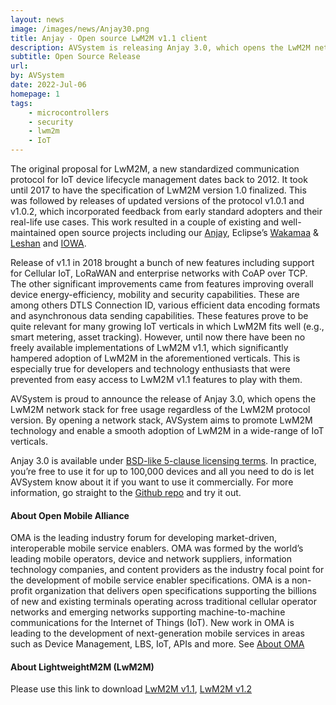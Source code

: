 ```yaml
---
layout: news
image: /images/news/Anjay30.png
title: Anjay - Open source LwM2M v1.1 client
description: AVSystem is releasing Anjay 3.0, which opens the LwM2M network stackfor free usage of any LwM2M release.
subtitle: Open Source Release
url: 
by: AVSystem
date: 2022-Jul-06
homepage: 1
tags:
    - microcontrollers
    - security
    - lwm2m
    - IoT
---
```


The original proposal for LwM2M, a new standardized communication protocol for IoT device lifecycle management dates back to 2012. It took until 2017 to have the specification of LwM2M version 1.0 finalized. This was followed by releases of updated versions of the protocol v1.0.1 and v1.0.2, which incorporated feedback from early standard adopters and their real-life use cases. This work resulted in a couple of existing and well-maintained open source projects including our [Anjay](https://github.com/AVSystem/Anjay), Eclipse’s [Wakamaa](https://github.com/eclipse/wakaama) & [Leshan](https://github.com/eclipse/leshan) and [IOWA](https://github.com/IOTEROP/IOWA).

Release of v1.1 in 2018 brought a bunch of new features including support for Cellular IoT, LoRaWAN and enterprise networks with CoAP over TCP. The other significant improvements came from features improving overall device energy-efficiency, mobility and security capabilities. These are among others DTLS Connection ID, various efficient data encoding formats and asynchronous data sending capabilities. These features prove to be quite relevant for many growing IoT verticals in which LwM2M fits well (e.g., smart metering, asset tracking). However, until now there have been no freely available implementations of LwM2M v1.1, which significantly hampered adoption of LwM2M in the aforementioned verticals. This is especially true for developers and technology enthusiasts that were prevented from easy access to LwM2M v1.1 features to play with them.

<!--more-->

AVSystem is proud to announce the release of Anjay 3.0, which opens the LwM2M network stack for free usage regardless of the LwM2M protocol version. By opening a network stack, AVSystem aims to promote LwM2M technology and enable a smooth adoption of LwM2M in a wide-range of IoT verticals.

Anjay 3.0 is available under [BSD-like 5-clause licensing terms](https://github.com/AVSystem/Anjay/blob/master/LICENSE). In practice, you’re free to use it for up to 100,000 devices and all you need to do is let AVSystem know about it if you want to use it commercially. For more information, go straight to the [Github repo](https://github.com/AVSystem/Anjay) and try it out.

#### About Open Mobile Alliance
OMA is the leading industry forum for developing market-driven, interoperable mobile service enablers. OMA was formed by the world’s leading mobile operators, device and network suppliers, information technology companies, and content providers as the industry focal point for the development of mobile service enabler specifications. OMA is a non-profit organization that delivers open specifications supporting the billions of new and existing terminals operating across traditional cellular operator networks and emerging networks supporting machine-to-machine communications for the Internet of Things (IoT). New work in OMA is leading to the development of next-generation mobile services in areas such as Device Management, LBS, IoT, APIs and more. See [About OMA](https://omaspecworks.org/about/)

#### About LightweightM2M (LwM2M)
Please use this link to download [LwM2M v1.1](https://www.openmobilealliance.org/release/LightweightM2M/Lightweight_Machine_to_Machine-v1_1-OMASpecworks.pdf), [LwM2M v1.2](https://www.openmobilealliance.org/release/LightweightM2M/)